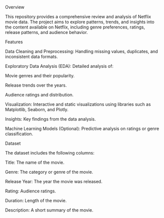 Overview

This repository provides a comprehensive review and analysis of Netflix movie data. The project aims to explore patterns, trends, and insights into the content available on Netflix, including genre preferences, ratings, release patterns, and audience behavior.

Features

Data Cleaning and Preprocessing: Handling missing values, duplicates, and inconsistent data formats.

Exploratory Data Analysis (EDA): Detailed analysis of:

Movie genres and their popularity.

Release trends over the years.

Audience ratings and distribution.

Visualization: Interactive and static visualizations using libraries such as Matplotlib, Seaborn, and Plotly.

Insights: Key findings from the data analysis.

Machine Learning Models (Optional): Predictive analysis on ratings or genre classification.

Dataset

The dataset includes the following columns:

Title: The name of the movie.

Genre: The category or genre of the movie.

Release Year: The year the movie was released.

Rating: Audience ratings.

Duration: Length of the movie.

Description: A short summary of the movie.
